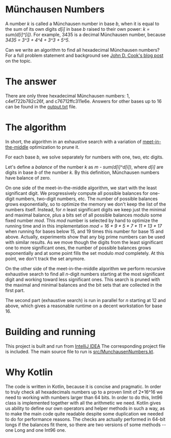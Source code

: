 Münchausen Numbers
==================

A number _k_ is called a Münchausen number in base _b_, when it is equal
to the sum of its own digits _d[i]_ in base _b_ raised to their own power:
 _k = sum(d[i]^[i])_. For example, 3435 is a decimal Münchausen number, 
because _3435 = 3^3 + 4^4 + 3^3 + 5^5_.
 
Can we write an algorithm to find all hexadecimal Münchausen numbers? 
For a full problem statement and background see
[John D. Cook's blog post](http://www.johndcook.com/blog/2016/09/19/munchausen-numbers/)
on the topic.

The answer
==========

There are only three hexadecimal Münchausen numbers: 1, c4ef722b782c26f, and c76712ffc311e6e.
Answers for other bases up to 16 can be found in the [output.txt](output.txt) file.

The algorithm
=============

In short, the algorithm in an exhaustive search with a variation of 
[meet-in-the-middle](http://www.geeksforgeeks.org/meet-in-the-middle/) 
optimization to prune it.

For each base _b_, we solve separately for numbers with one, two, etc digits. 

Let's define a _balance_ of the number _k_ as _m - sum(d[i]^d[i])_, where _d[i]_ are 
digits in base _b_ of the number _k_. 
By this definition, Münchausen numbers have balance of zero.

On one side of the meet-in-the-middle algorithm, we start with the least significant digit.
We progressively compute all possible balances for one-digit numbers, two-digit numbers, etc.
The number of possible balances grows exponentially, so to optimize the memory we
don't keep the list of the numbers itself. Instead, for _n_ least significant digits
we keep just the minimal and maximal balance, plus a bits set of all possible balances
modulo some fixed number _mod_. This _mod_ number is selected by hand to optimize
the running time and in this implementation _mod = 16 * 9 * 5 * 7 * 11 * 13 * 17_
when running for bases below 15, and 19 times this number for base 15 and above.
Actually, experiments show that any big prime numbers can be used with similar results. 
As we move though the digits from the least significant one to more significant ones, 
the number of possible balances grows exponentially and at some point fills 
the set modulo _mod_ completely. At this point, we don't track the set anymore.

On the other side of the meet-in-the-middle algorithm we perform recursive exhaustive search
to find all _n_-digit numbers starting at the most significant digit and working toward 
less significant ones. This search is pruned with the maximal
and minimal balances and the bit sets that are collected in the first part.

The second part (exhaustive search) is run in parallel for _n_ starting at 12 and above,
which gives a  reasonable runtime on a decent workstation for base 16.

Building and running
====================

This project is built and run from 
[IntelliJ IDEA](https://www.jetbrains.com/idea/)
The corresponding project file is included.
The main source file to run is
[src/MunchausenNumbers.kt](src/MunchausenNumbers.kt).

Why Kotlin
==========

The code is written in Kotlin, because it is concise and pragmatic. In order to truly
check all hexadecimals numbers up to a proven limit of 2*16^16 we need to working with
numbers larger than 64 bits. In order to do this, Int96 class is implemented together
with all the arithmetic we need. Kotlin gives us ability to define our own 
operators and helper methods in such a way, as to make the main code quite readable
despite some duplication we needed to do for performance reasons. The checks are
actually performed in 64-bit longs if the balances fit there, so there are two
versions of some methods -- one Long and one Int96 one.

 







